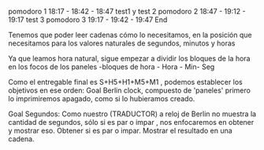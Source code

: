 pomodoro 1 18:17 - 18:42 - 18:47    test1 y test 2
pomodoro 2 18:47 - 19:12 - 19:17    test 3
pomodoro 3 19:17 - 19:42 - 19:47 End

Tenemos que poder leer cadenas cómo lo necesitamos, en la posición que necesitamos para los valores naturales de segundos, minutos y horas

Ya que leamos hora natural, sigue empezar a dividir los bloques de la hora en los focos de los paneles
-bloques de hora - Hora - Min- Seg

Como el entregable final es S+H5+H1+M5+M1 , podemos establecer los objetivos en ese orden:
Goal Berlin clock, compuesto de 'paneles' primero lo imprimiremos apagado, como si lo hubieramos creado.

Goal Segundos: Como nuestro (TRADUCTOR) a reloj de Berlin no muestra la cantidad de segundos, sólo si es par o impar , nos enfocaremos en obtener y mostrar eso.
    Obtener si es par o impar. 
    Mostrar el resultado en una cadena.